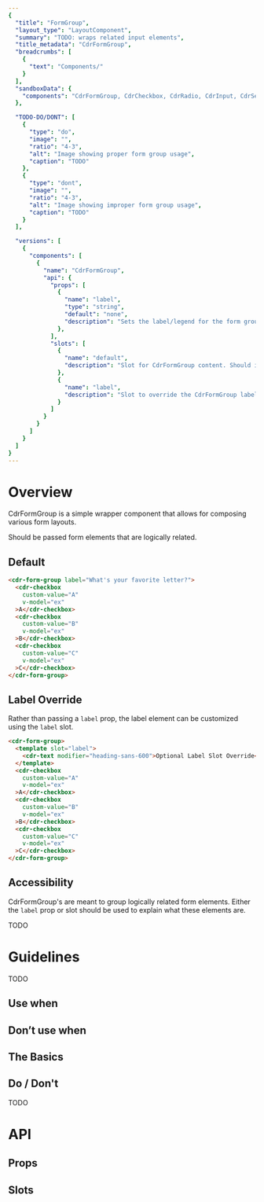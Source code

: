 ```yaml
---
{
  "title": "FormGroup",
  "layout_type": "LayoutComponent",
  "summary": "TODO: wraps related input elements",
  "title_metadata": "CdrFormGroup",
  "breadcrumbs": [
    {
      "text": "Components/"
    }
  ],
  "sandboxData": {
    "components": "CdrFormGroup, CdrCheckbox, CdrRadio, CdrInput, CdrSelect"
  },

  "TODO-DO/DONT": [
    {
      "type": "do",
      "image": "",
      "ratio": "4-3",
      "alt": "Image showing proper form group usage",
      "caption": "TODO"
    },
    {
      "type": "dont",
      "image": "",
      "ratio": "4-3",
      "alt": "Image showing improper form group usage",
      "caption": "TODO"
    }
  ],

  "versions": [
    {
      "components": [
        {
          "name": "CdrFormGroup",
          "api": {
            "props": [
              {
                "name": "label",
                "type": "string",
                "default": "none",
                "description": "Sets the label/legend for the form group. Applies default text styles to this label. To override that default text style or apply other customization, use the `label` slot."
              },
            ],
            "slots": [
              {
                "name": "default",
                "description": "Slot for CdrFormGroup content. Should include a set of form elements."
              },
              {
                "name": "label",
                "description": "Slot to override the CdrFormGroup label/legend. Should be a text element."
              }
            ]
          }
        }
      ]
    }
  ]
}
---
```


<cdr-doc-table-of-contents-shell >

# Overview

CdrFormGroup is a simple wrapper component that allows for composing various form layouts.

Should be passed form elements that are logically related.

## Default

<cdr-doc-example-code-pair repository-href="/src/components/formGroup"
:sandbox-data="$page.frontmatter.sandboxData" :model="{ex: []}">

```html
<cdr-form-group label="What's your favorite letter?">
  <cdr-checkbox
    custom-value="A"
    v-model="ex"
  >A</cdr-checkbox>
  <cdr-checkbox
    custom-value="B"
    v-model="ex"
  >B</cdr-checkbox>
  <cdr-checkbox
    custom-value="C"
    v-model="ex"
  >C</cdr-checkbox>
</cdr-form-group>
```
</cdr-doc-example-code-pair>

## Label Override

Rather than passing a `label` prop, the label element can be customized using the `label` slot.

<cdr-doc-example-code-pair repository-href="/src/components/formGroup"
:sandbox-data="$page.frontmatter.sandboxData" :model="{ex: []}">

```html
<cdr-form-group>
  <template slot="label">
    <cdr-text modifier="heading-sans-600">Optional Label Slot Override</cdr-text>
  </template>
  <cdr-checkbox
    custom-value="A"
    v-model="ex"
  >A</cdr-checkbox>
  <cdr-checkbox
    custom-value="B"
    v-model="ex"
  >B</cdr-checkbox>
  <cdr-checkbox
    custom-value="C"
    v-model="ex"
  >C</cdr-checkbox>
</cdr-form-group>
```
</cdr-doc-example-code-pair>

## Accessibility

CdrFormGroup's are meant to group logically related form elements. Either the `label` prop or slot should be used to explain what these elements are.

TODO


# Guidelines

TODO

## Use when

## Don’t use when

## The Basics

## Do / Don't

TODO

# API

## Props

<cdr-doc-api type="prop" :api-data="$page.frontmatter.versions[0].components[0].api.props" />

## Slots

<cdr-doc-api type="slot" :api-data="$page.frontmatter.versions[0].components[0].api.slots" />


</cdr-doc-table-of-contents-shell>
